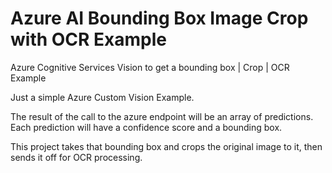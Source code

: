 # Azure AI Bounding Box Image Crop with OCR Example
Azure Cognitive Services Vision to get a bounding box | Crop | OCR Example

Just a simple Azure Custom Vision Example. 

The result of the call to the azure endpoint will be an array of predictions. Each prediction will have a confidence score and a bounding box. 

This project takes that bounding box and crops the original image to it, then sends it off for OCR processing. 
